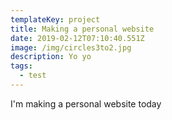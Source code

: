 ```yaml
---
templateKey: project
title: Making a personal website
date: 2019-02-12T07:10:40.551Z
image: /img/circles3to2.jpg
description: Yo yo
tags:
  - test
---
```

I'm making a personal website today
